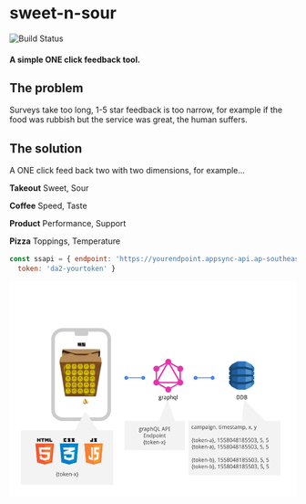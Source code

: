 sweet-n-sour
===================

![Build Status](https://codebuild.ap-southeast-2.amazonaws.com/badges?uuid=eyJlbmNyeXB0ZWREYXRhIjoiampCcndST2lUUWhzUkVaYjMrU1BkRk9zUVhKSVpPUVJ6bzR5QU9ob2pRWnlVcWZLb3lORktWRGV4UXdNSkZlcUx0YVZaTXZKbE45QXEyajVVSU8xTnpNPSIsIml2UGFyYW1ldGVyU3BlYyI6ImoyN3Z5aVo2NnNveDRIK1AiLCJtYXRlcmlhbFNldFNlcmlhbCI6MX0%3D&branch=master)


#### A simple ONE click feedback tool. 

## The problem
Surveys take too long, 1-5 star feedback is too narrow, for example if the food was rubbish but the service was great, the human suffers.

## The solution
A ONE click feed back two with two dimensions, for example...

__Takeout__
Sweet, Sour

__Coffee__
Speed, Taste

__Product__
Performance, Support

__Pizza__
Toppings, Temperature




```js
const ssapi = { endpoint: 'https://yourendpoint.appsync-api.ap-southeast-2.amazonaws.com/graphql', 
  token: 'da2-yourtoken' }
```



![Sample](sweet-n-sour.png)
